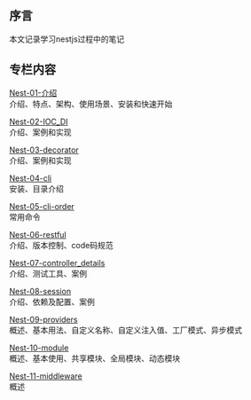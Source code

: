 
## 序言
本文记录学习nestjs过程中的笔记

## 专栏内容

[Nest-01-介绍](01-介绍.md)<br/>
介绍、特点、架构、使用场景、安装和快速开始

[Nest-02-IOC_DI](02-IOC_DI.md)<br/>
介绍、案例和实现

[Nest-03-decorator](03-decorator.md)<br/>
介绍、案例和实现

[Nest-04-cli](04-cli.md)<br/>
安装、目录介绍

[Nest-05-cli-order](05-cli-order.md)<br/>
常用命令

[Nest-06-restful](06-restful.md)<br/>
介绍、版本控制、code码规范

[Nest-07-controller_details](07-controller_detail.md)<br/>
介绍、测试工具、案例

[Nest-08-session](08-session.md)<br/>
介绍、依赖及配置、案例

[Nest-09-providers](09-providers.md)<br/>
概述、基本用法、自定义名称、自定义注入值、工厂模式、异步模式

[Nest-10-module](10-module.md)<br/>
概述、基本使用、共享模块、全局模块、动态模块

[Nest-11-middleware](11-middleware.md)<br/>
概述
